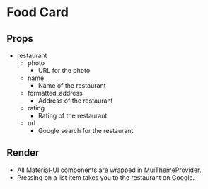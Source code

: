 # Food Card
## Props
- restaurant
  - photo
    - URL for the photo
  - name
    - Name of the restaurant
  - formatted_address
    - Address of the restaurant
  - rating
    - Rating of the restaurant
  - url
    - Google search for the restaurant
## Render
- All Material-UI components are wrapped in MuiThemeProvider.
- Pressing on a list item takes you to the restaurant on Google.